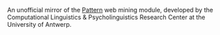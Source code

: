 An unofficial mirror of the [Pattern](http://www.clips.ua.ac.be/pages/pattern) web mining module, developed by the Computational Linguistics & Psycholinguistics Research Center at the University of Antwerp.
